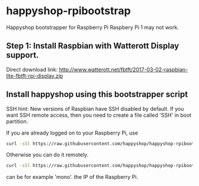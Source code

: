 # happyshop-rpibootstrap
Happyshop bootstrapper for Raspberry Pi
Raspbery Pi 1 may not work.

## Step 1: Install Raspbian with Watterott Display support.

Direct download link: http://www.watterott.net/fbtft/2017-03-02-raspbian-lite-fbtft-rpi-display.zip

## Install happyshop using this bootstrapper script

SSH hint: New versions of Raspbian have SSH disabled by default. If you want SSH remote access, then you need to create a file called 'SSH' in boot partition.

If you are already logged on to your Raspberry Pi, use

```bash
curl -sSl https://raw.githubusercontent.com/happyshop/happyshop-rpibootstrap/master/happyshop-rpibootstrap.sh | bash -s <FLAVOR>
```

Otherwise you can do it remotely.

```bash
curl -sSl https://raw.githubusercontent.com/happyshop/happyshop-rpibootstrap/master/happyshop-rpibootstrap.sh | ssh pi@<IPADDRESS> 'bash -s <FLAVOR>'
```

<FLAVOR> can be for example 'mono'.
<IPADDRESS> the IP of the Raspberry Pi.
